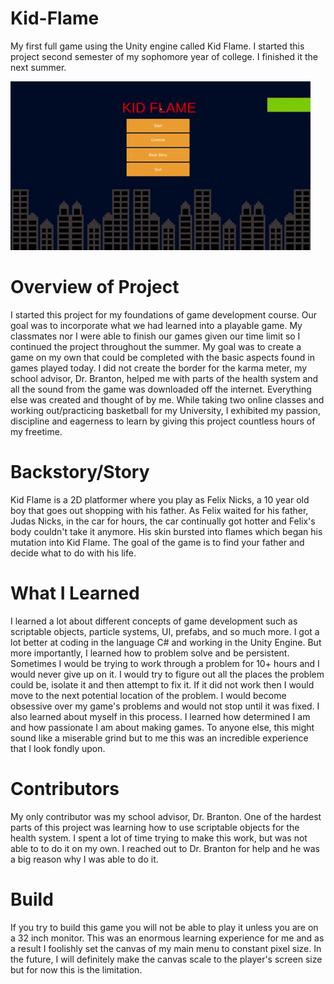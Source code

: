 # Kid-Flame
My first full game using the Unity engine called Kid Flame. I started this project second semester of my sophomore year of college. I finished it the next summer.

![Main Menu Gif](GIFS/main_menu.gif)

# Overview of Project
I started this project for my foundations of game development course. Our goal was to incorporate what we had learned into a playable game. My classmates nor I were able to finish our games given our time limit so I continued the project throughout the summer. My goal was to create a game on my own that could be completed with the basic aspects found in games played today. I did not create the border for the karma meter, my school advisor, Dr. Branton, helped me with parts of the health system and all the sound from the game was downloaded off the internet. Everything else was created and thought of by me.  While taking two online classes and working out/practicing basketball for my University, I exhibited my passion, discipline and eagerness to learn by giving this project countless hours of my freetime. 

# Backstory/Story
Kid Flame is a 2D platformer where you play as Felix Nicks, a 10 year old boy that goes out shopping with his father. As Felix waited for his father, Judas Nicks, in the car for hours, the car continually got hotter and Felix's body couldn't take it anymore. His skin bursted into flames which began his mutation into Kid Flame. The goal of the game is to find your father and decide what to do with his life.

# What I Learned
I learned a lot about different concepts of game development such as scriptable objects, particle systems, UI, prefabs, and so much more. I got a lot better at coding in the language C# and working in the Unity Engine. But more importantly, I learned how to problem solve and be persistent. Sometimes I would be trying to work through a problem for 10+ hours and I would never give up on it. I would try to figure out all the places the problem could be, isolate it and then attempt to fix it. If it did not work then I would move to the next potential location of the problem. I would become obsessive over my game's problems and would not stop until it was fixed. I also learned about myself in this process. I learned how determined I am and how passionate I am about making games. To anyone else, this might sound like a miserable grind but to me this was an incredible experience that I look fondly upon.

# Contributors
My only contributor was my school advisor, Dr. Branton. One of the hardest parts of this project was learning how to use scriptable objects for the health system. I spent a lot of time trying to make this work, but was not able to to do it on my own. I reached out to Dr. Branton for help and he was a big reason why I was able to do it. 

# Build
If you try to build this game you will not be able to play it unless you are on a 32 inch monitor. This was an enormous learning experience for me and as a result I foolishly set the canvas of my main menu to constant pixel size. In the future, I will definitely make the canvas scale to the player's screen size but for now this is the limitation.



